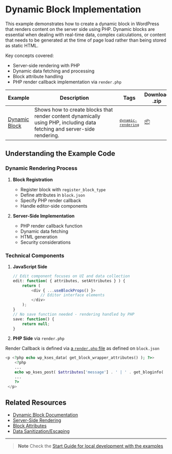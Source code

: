 # Dynamic Block Implementation

This example demonstrates how to create a dynamic block in WordPress that renders content on the server side using PHP. Dynamic blocks are essential when dealing with real-time data, complex calculations, or content that needs to be generated at the time of page load rather than being stored as static HTML.

Key concepts covered:

-   Server-side rendering with PHP
-   Dynamic data fetching and processing
-   Block attribute handling
-   PHP render callback implementation via `render.php`

<!-- Please, do not remove these @TABLE EXAMPLES BEGIN and @TABLE EXAMPLES END comments or modify the table inside. This table is automatically generated from the data at _data/examples.json and _data/tags.json -->
<!-- @TABLE EXAMPLES BEGIN -->

| Example                                                                                                          | <span style="display: inline-block; width:250px">Description</span>                                                      | Tags                                                                                                                                       | Download .zip                                                                                                                                                                                                          | Live Demo                                                                                                                                                                                                                                                                                                                                        |
| ---------------------------------------------------------------------------------------------------------------- | ------------------------------------------------------------------------------------------------------------------------ | ------------------------------------------------------------------------------------------------------------------------------------------ | ---------------------------------------------------------------------------------------------------------------------------------------------------------------------------------------------------------------------- | ------------------------------------------------------------------------------------------------------------------------------------------------------------------------------------------------------------------------------------------------------------------------------------------------------------------------------------------------ |
| [Dynamic Block](https://github.com/WordPress/block-development-examples/tree/trunk/plugins/dynamic-block-b0bce7) | Shows how to create blocks that render content dynamically using PHP, including data fetching and server-side rendering. | <small><code><a href="https://WordPress.github.io/block-development-examples/?tags=dynamic-rendering">dynamic-rendering</a></code></small> | [📦](https://github.com/WordPress/block-development-examples/releases/download/latest/dynamic-block-b0bce7.zip 'Install the plugin on any WordPress site using this zip and activate it to see the example in action') | [![](https://raw.githubusercontent.com/WordPress/block-development-examples/trunk/_assets/icon-wp.svg)](https://playground.wordpress.net/?blueprint-url=https://raw.githubusercontent.com/WordPress/block-development-examples/trunk/plugins/dynamic-block-b0bce7/_playground/blueprint.json 'Click here to access a live demo of this example') |

<!-- @TABLE EXAMPLES END -->

## Understanding the Example Code

### Dynamic Rendering Process

1. **Block Registration**

    - Register block with `register_block_type`
    - Define attributes in `block.json`
    - Specify PHP render callback
    - Handle editor-side components

2. **Server-Side Implementation**
    - PHP render callback function
    - Dynamic data fetching
    - HTML generation
    - Security considerations

### Technical Components

1. **JavaScript Side**

    ```javascript
    // Edit component focuses on UI and data collection
    edit: function( { attributes, setAttributes } ) {
        return (
            <div { ...useBlockProps() }>
                // Editor interface elements
            </div>
        );
    }
    // No save function needed - rendering handled by PHP
    save: function() {
        return null;
    }
    ```

2. **PHP Side** via `render.php`

Render Callback is defined via [a `render.php` file](https://make.wordpress.org/core/2022/10/12/block-api-changes-in-wordpress-6-1/) as defined on `block.json`

```php
<p <?php echo wp_kses_data( get_block_wrapper_attributes() ); ?>>
    <?php
    ...
    echo wp_kses_post( $attributes['message'] . ' | ' . get_bloginfo( 'name' ) );
    ...
    ?>
 </p>
```

## Related Resources

-   [Dynamic Block Documentation](https://developer.wordpress.org/block-editor/how-to-guides/block-tutorial/creating-dynamic-blocks/)
-   [Server-Side Rendering](https://developer.wordpress.org/block-editor/how-to-guides/block-tutorial/block-attributes-and-server-side-rendering/)
-   [Block Attributes](https://developer.wordpress.org/block-editor/reference-guides/block-api/block-attributes/)
-   [Data Sanitization/Escaping](https://developer.wordpress.org/plugins/security/securing-output/)

---

> **Note**
> Check the [Start Guide for local development with the examples](https://github.com/WordPress/block-development-examples/wiki/Examples#start-guide-for-local-development-with-the-examples)

```

```
